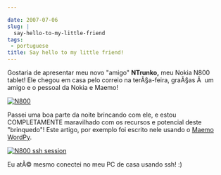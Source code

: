 ```yaml
---

date: 2007-07-06
slug: |
  say-hello-to-my-little-friend
tags:
 - portuguese
title: Say hello to my little friend!
---
```


Gostaria de apresentar meu novo "amigo" **NTrunko,** meu Nokia N800
tablet! Ele chegou em casa pelo correio na terÃ§a-feira, graÃ§as Ã  um
amigo e o pessoal da Nokia e Maemo!

[![N800](http://farm2.static.flickr.com/1150/710313277_84f3a6d331.jpg)](http://www.flickr.com/photos/ogmaciel/710313277/)

Passei uma boa parte da noite brincando com ele, e estou COMPLETAMENTE
maravilhado com os recursos e potencial deste "brinquedo"! Este artigo,
por exemplo foi escrito nele usando o [Maemo
WordPy](http://maemo-wordpy.garage.maemo.org/).

[![N800 ssh
session](http://farm2.static.flickr.com/1382/710323446_ead79aade8.jpg)](http://www.flickr.com/photos/ogmaciel/710323446/)

Eu atÃ© mesmo conectei no meu PC de casa usando ssh! :)
